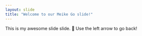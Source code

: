 ```yaml
---
layout: slide
title: "Welcome to our Meike Go slide!"
---
```

This is my awesome slide slide. :tada:
Use the left arrow to go back!
